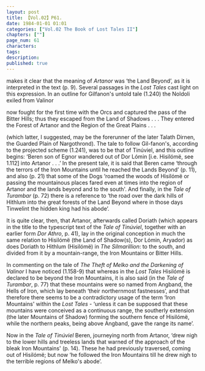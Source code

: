 ```yaml
---
layout: post
title: 【Vol.02】P61.
date: 1984-01-01 01:01
categories: ["Vol.02 The Book of Lost Tales II"]
chapters: [""]
page_num: 61
characters: 
tags: 
description: 
published: true
---
```


<p style="text-indent: 0;">
makes it clear that the meaning of <I>Artanor</I> was ‘the Land Beyond’, as it is interpreted in the text (p. 9). Several passages in the <I>Lost</I> <I>Tales</I> cast light on this expression. In an outline for Gilfanon's untold tale (1.240) the Noldoli exiled from Valinor
</p>

now fought for the first time with the Orcs and captured the pass of the Bitter Hills; thus they escaped from the Land of Shadows . . . They entered the Forest of Artanor and the Region of the Great Plains . . .

(which latter, I suggested, may be the forerunner of the later Talath Dirnen, the Guarded Plain of Nargothrond). The tale to follow Gil-fanon's, according to the projected scheme (1.241), was to be that of Tinúviel, and this outline begins: ‘Beren son of Egnor wandered out of Dor Lómin [i.e. Hisilómë, see 1.112] into Artanor . . .’ In the present tale, it is said that Beren came ‘through the terrors of the Iron Mountains until he reached the Lands Beyond’ (p. 11), and also (p. 21) that some of the Dogs ‘roamed the woods of Hisilómë or passing the mountainous places fared even at times into the region of Artanor and the lands beyond and to the south'. And finally, in the <I>Tale of Turambar</I> (p. 72) there is a reference to ‘the road over the dark hills of Hithlum into the great forests of the Land Beyond where in those days Tinwelint the hidden king had his abode’.

It is quite clear, then, that Artanor, afterwards called Doriath (which appears in the title to the typescript text of the <I>Tale of Tinúviel</I>, together with an earlier form <I>Dor Athro</I>, p. 41), lay in the original conception in much the same relation to Hisilómë (the Land of Shadow(s), Dor Lómin, Aryador) as does Doriath to Hithlum (Hisilómë) in <I>The Silmarillion</I>: to the south, and divided from it by a mountain-range, the Iron Mountains or Bitter Hills.

In commenting on the tale of <I>The Theft of Melko and the Darkening of Valinor</I> I have noticed (1.158-9) that whereas in the <I>Lost Tales</I> Hisilómë is declared to be beyond the Iron Mountains, it is also said (in the <I>Tale of Turambar</I>, p. 77) that these mountains were so named from Angband, the Hells of Iron, which lay beneath ‘their northernmost fastnesses’, and that therefore there seems to be a contradictory usage of the term ‘Iron Mountains' within the <I>Lost Tales -</I> ‘unless it can be supposed that these mountains were conceived as a continuous range, the southerly extension (the later Mountains of Shadow) forming the southern fence of Hisilómë, while the northern peaks, being above Angband, gave the range its name’.

Now in the <I>Tale of Tinúviel</I> Beren, journeying north from Artanor, ‘drew nigh to the lower hills and treeless lands that warned of the approach of the bleak Iron Mountains' (p. 14). These he had previously traversed, coming out of Hisilómë; but now ‘he followed the Iron Mountains till he drew nigh to the terrible regions of Melko's abode’.

